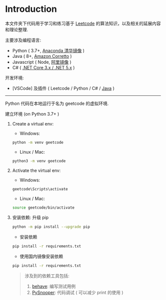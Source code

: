 # Introduction
本文件夹下代码用于学习和练习基于 [Leetcode](https://leetcode-cn.com) 的算法知识，以及相关的延展内容和理论整理.

主要涉及编程语言:

* Python ( 3.7+, [Anaconda 清华镜像](https://mirrors.tuna.tsinghua.edu.cn/anaconda/archive/) )
* Java ( 8+, [Amazon Corretto](https://aws.amazon.com/cn/corretto/) )
* Javascript ( Node, [阿里镜像](http://npm.taobao.org/mirrors/node/) )
* C# ( [.NET Core 3.x / .NET 5.x](https://dotnet.microsoft.com/download) )

开发环境:

* [VSCode] 及插件 ( Leetcode / Python / C# / [Java](https://aka.ms/vscode-java-installer-win) )

---
Python 代码在本地运行于名为 geetcode 的虚拟环境.

建立环境 (on Python 3.7+ )

1. Create a virtual env:
   * Windows:

   ```bash
   python -m venv geetcode
   ```

   * Linux / Mac:

   ```bash
   python3 -m venv geetcode
   ```

2. Activate the virtual env:
   * Windows:

    ```bash
    geetcode\Scripts\activate
    ```

    * Linux / Mac:

    ```bash
    source geetcode/bin/activate
    ```

3. 安装依赖:
   升级 pip

   ```bash
   python -m pip install --upgrade pip
   ```

   * 安装依赖

    ```bash
    pip install -r requirements.txt
    ```

   * 使用国内镜像安装依赖

   ```bash
   pip install -r requirements.txt
   ```

   > 涉及到的依赖工具包括:
   > 1. [behave](https://behave.readthedocs.io/en/latest/tutorial.html):  编写测试用例
   > 2. [PySnooper](https://github.com/cool-RR/PySnooper): 代码调试 ( 可以减少 print 的使用 )
